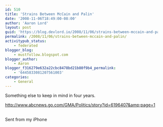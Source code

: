 ```yaml
---
id: 510
title: 'Strains Between McCain and Palin'
date: '2008-11-06T18:49:00-08:00'
author: 'Aaron Lord'
layout: post
guid: 'https://blog.devlord.io/2008/11/06/strains-between-mccain-and-palin/'
permalink: /2008/11/06/strains-between-mccain-and-palin/
activitypub_status:
    - federated
blogger_blog:
    - mustfollow.blogspot.com
blogger_author:
    - Aaron
blogger_f316279e632a22cbc8478bd21b80f9b4_permalink:
    - '6445833081207561003'
categories:
    - General
---
```


Something else to keep in mind in four years.<p><a href="http://www.abcnews.go.com/GMA/Politics/story?id=6196407&amp;page=1">http://www.abcnews.go.com/GMA/Politics/story?id=6196407&amp;page=1</a><p><br>Sent from my iPhone<div class="blogger-post-footer"></div>